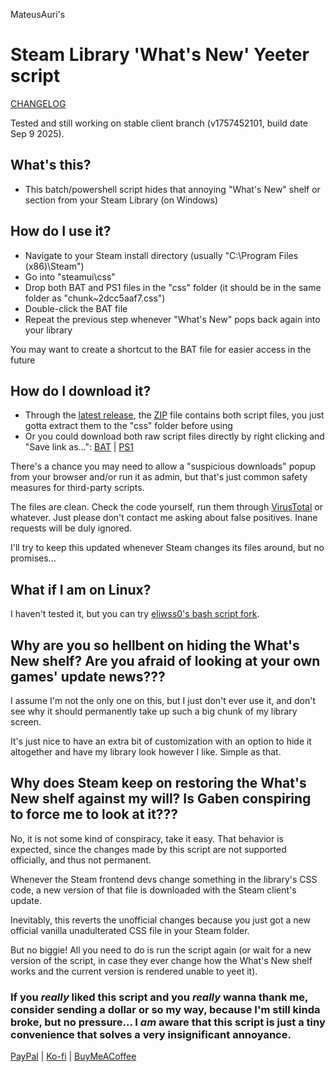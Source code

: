 MateusAuri's
# Steam Library 'What's New' Yeeter script
[CHANGELOG](https://github.com/MateusAuri/SteamWhatsNewYeeter/blob/latest/CHANGELOG.md)

Tested and still working on stable client branch (v1757452101, build date Sep 9 2025).

## What's this?
- This batch/powershell script hides that annoying "What's New" shelf or section from your Steam Library (on Windows)

## How do I use it?
- Navigate to your Steam install directory (usually "C:\Program Files (x86)\Steam")
- Go into "steamui\css"
- Drop both BAT and PS1 files in the "css" folder (it should be in the same folder as "chunk~2dcc5aaf7.css")
- Double-click the BAT file
- Repeat the previous step whenever "What's New" pops back again into your library

You may want to create a shortcut to the BAT file for easier access in the future

## How do I download it?
- Through the [latest release](https://github.com/MateusAuri/SteamWhatsNewYeeter/releases/latest), the [ZIP](https://github.com/MateusAuri/SteamWhatsNewYeeter/releases/latest/download/SteamWhatsNewYeeter.zip) file contains both script files, you just gotta extract them to the "css" folder before using
- Or you could download both raw script files directly by right clicking and "Save link as...": [BAT](https://raw.githubusercontent.com/MateusAuri/SteamWhatsNewYeeter/latest/SteamWhatsNewYeeter.bat) | [PS1](https://raw.githubusercontent.com/MateusAuri/SteamWhatsNewYeeter/latest/SteamWhatsNewYeeter.ps1)

There's a chance you may need to allow a "suspicious downloads" popup from your browser and/or run it as admin, but that's just common safety measures for third-party scripts. 

The files are clean. Check the code yourself, run them through [VirusTotal](https://www.virustotal.com/gui/) or whatever. Just please don't contact me asking about false positives. Inane requests will be duly ignored.

I'll try to keep this updated whenever Steam changes its files around, but no promises...

## What if I am on Linux?
I haven't tested it, but you can try [eliwss0's bash script fork](https://github.com/eliwss0/SteamWhatsNewYeeter).

## Why are you so hellbent on hiding the What's New shelf? Are you afraid of looking at your own games' update news???
I assume I'm not the only one on this, but I just don't ever use it, and don't see why it should permanently take up such a big chunk of my library screen.

It's just nice to have an extra bit of customization with an option to hide it altogether and have my library look however I like. Simple as that.

## Why does Steam keep on restoring the What's New shelf against my will? Is Gaben conspiring to force me to look at it???
No, it is not some kind of conspiracy, take it easy. That behavior is expected, since the changes made by this script are not supported officially, and thus not permanent.

Whenever the Steam frontend devs change something in the library's CSS code, a new version of that file is downloaded with the Steam client's update. 

Inevitably, this reverts the unofficial changes because you just got a new official vanilla unadulterated CSS file in your Steam folder.

But no biggie! All you need to do is run the script again (or wait for a new version of the script, in case they ever change how the What's New shelf works and the current version is rendered unable to yeet it).

### If you *really* liked this script and you *really* wanna thank me, consider sending a dollar or so my way, because I'm still kinda broke, but no pressure... I *am* aware that this script is just a tiny convenience that solves a very insignificant annoyance.

[PayPal](https://www.paypal.com/donate/?business=NA4SGGWAQHFEJ) | [Ko-fi](https://ko-fi.com/mateusauri) | [BuyMeACoffee](https://www.buymeacoffee.com/mateusauri)
